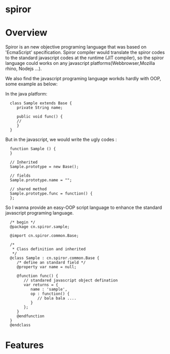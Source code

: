 spiror
======

Overview 
======

   Spiror is an new objective programing language that was based on 'EcmaScript' specification. Spiror compiler would 
translate the spiror codes to the standard javascript codes at the runtime (JIT compiler), so the spiror language could
works on any javascript platforms(Webbrowser,Mozilla rhino, Nodejs ...).

   We also find the javascript programing language workds hardly with OOP,  some example as below:
   
   In the java platform:
   
      class Sample extends Base {
         private String name;
      
         public void func() {
         //
         }
      }
   
   
   But in the javascript, we would write the ugly codes :
   
      function Sample () {
      }
   
      // Inherited
      Sample.prototype = new Base();
   
      // fields
      Sample.prototype.name = "";
   
      // shared method
      Sample.prototype.func = function() {
      };
    
  
   So I wanna provide an easy-OOP script language to enhance the standard javascript programing language. 

      /* begin */
      @package cn.spiror.sample;

      @import cn.spiror.common.Base;
      
      /*
       * Class definition and inherited 
       */
      @class Sample : cn.spiror.common.Base {
         /* define an standard field */
         @property var name = null;
         
         @function func() {
            // standared javascript object defination
            var returns = {
               name : 'sample',
               op : function() {
                  // bala bala ....
               }
            };
         }
         @endfunction
      }
      @endclass
   
  
  
Features 
======

